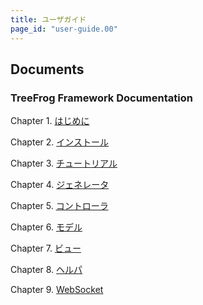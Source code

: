 ```yaml
---
title: ユーザガイド
page_id: "user-guide.00"
---
```


## Documents

### TreeFrog Framework Documentation

Chapter 1. [はじめに](introduction/)

Chapter 2. [インストール](install/)

Chapter 3. [チュートリアル](tutorial/)

Chapter 4. [ジェネレータ](generator/)

Chapter 5. [コントローラ](controller/)

Chapter 6. [モデル](model/)

Chapter 7. [ビュー](view/)

Chapter 8. [ヘルパ](helper-reference/)

Chapter 9. [WebSocket](websocket/)
